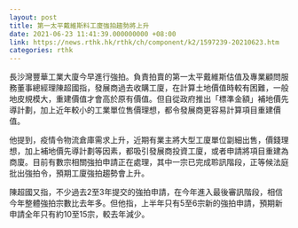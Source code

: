 ```yaml
---
layout: post
title: 第一太平戴維斯料工廈強拍趨勢將上升
date: 2021-06-23 11:41:39.000000000 +08:00
link: https://news.rthk.hk/rthk/ch/component/k2/1597239-20210623.htm
categories: rthk
---
```


長沙灣豐華工業大廈今早進行強拍。負責拍賣的第一太平戴維斯估值及專業顧問服務董事總經理陳超國指，發展商過去收購工廈，在計算土地價值時較有困難，一般地皮規模大，重建價值才會高於原有價值。但自從政府推出「標準金額」補地價先導計劃，加上近年較小的工業單位售價理想，都令發展商更容易計算項目重建價值。

他提到，疫情令物流倉庫需求上升，近期有業主將大型工廈單位劏細出售，價錢理想，加上補地價先導計劃等因素，都吸引發展商投資工廈，或者申請將項目重建為商廈。目前有數宗相關強拍申請正在處理，其中一宗已完成聆訊階段，正等候法庭批出強拍令，預期工廈強拍趨勢會上升。

陳超國又指，不少過去2至3年提交的強拍申請，在今年進入最後審訊階段，相信今年整體強拍宗數比去年多。但他指，上半年只有5至6宗新的強拍申請，預期新申請全年只有約10至15宗，較去年減少。
